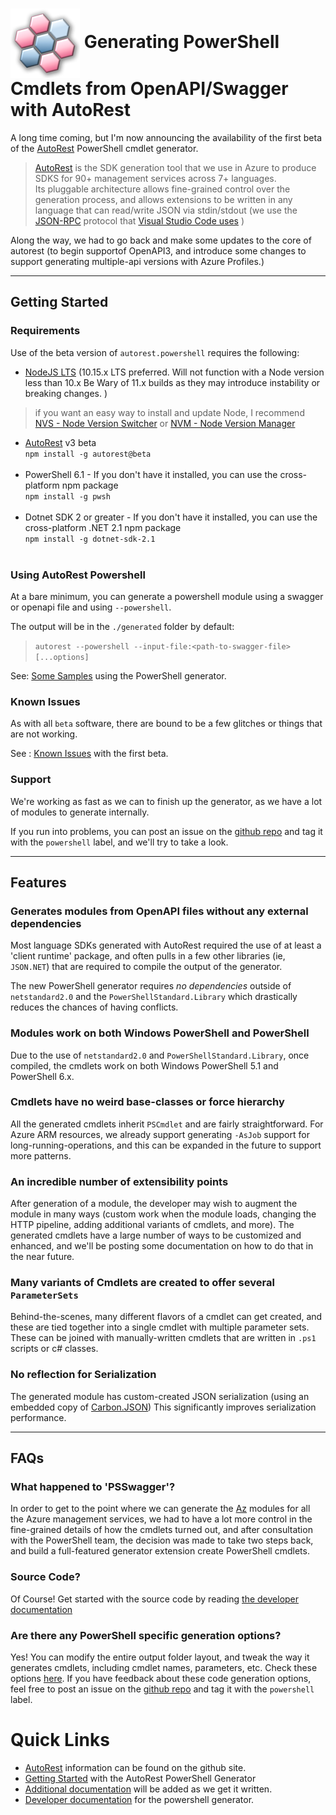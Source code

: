 # <img align="center" src="https://github.com/Azure/autorest/raw/master/docs/images/logo.png"> Generating PowerShell Cmdlets from OpenAPI/Swagger with AutoRest

A long time coming, but I'm now announcing the availability of the first beta of the [AutoRest](https://aka.ms/autorest) PowerShell cmdlet generator.

> [AutoRest](http://github.com/Azure/autorest) is the SDK generation tool that we use in Azure to produce SDKS for 90+ management services across 7+ languages. <br>Its pluggable architecture allows fine-grained control over the generation process, and allows extensions to be written in any language that can read/write JSON via stdin/stdout (we use the [JSON-RPC](https://www.npmjs.com/package/vscode-jsonrpc) protocol that [Visual Studio Code uses](https://code.visualstudio.com) )

Along the way, we had to go back and make some updates to the core of autorest (to begin supportof OpenAPI3, and introduce some changes to support generating multiple-api versions with Azure Profiles.)

<hr>

## Getting Started

### Requirements

Use of the beta version of `autorest.powershell` requires the following:

- [NodeJS LTS](https://nodejs.org) (10.15.x LTS preferred. Will not function with a Node version less than 10.x Be Wary of 11.x builds as they may introduce instability or breaking changes. ) 
> if you want an easy way to install and update Node, I recommend [NVS - Node Version Switcher](https://github.com/Azure/autorest/blob/master/docs/nodejs/installing-via-nvs.md) or [NVM - Node Version Manager](https://github.com/Azure/autorest/blob/master/docs/nodejs/installing-via-nvm.md)

- [AutoRest](https://aka.ms/autorest) v3 beta <br> `npm install -g autorest@beta ` <br>&nbsp;
- PowerShell 6.1 - If you don't have it installed, you can use the cross-platform npm package <br> `npm install -g pwsh` <br>&nbsp;
- Dotnet SDK 2 or greater - If you don't have it installed, you can use the cross-platform .NET 2.1 npm package <br> `npm install -g dotnet-sdk-2.1 ` <br>&nbsp;

### Using AutoRest Powershell

At a bare minimum, you can generate a powershell module using a swagger or openapi file and using `--powershell`.

The output will be in the `./generated` folder by default:

> `autorest --powershell --input-file:<path-to-swagger-file> [...options]`

See: [Some Samples](https://github.com/Azure/autorest/blob/master/docs/powershell/samples/readme.md) using the PowerShell generator.

### Known Issues
As with all `beta` software, there are bound to be a few glitches or things that are not working. 

See : [Known Issues](https://github.com/Azure/autorest/blob/master/docs/powershell/release-notes.md#caveats-and-known-issues) with the first beta.

### Support 
We're working as fast as we can to finish up the generator, as we have a lot of modules to generate internally. 

If you run into problems, you can post an issue on the [github repo](https://github.com/Azure/autorest/issues) and tag it with the `powershell` label, and we'll try to take a look.

<hr>

##  Features

### Generates modules from OpenAPI files without any external dependencies
Most language SDKs generated with AutoRest required the use of at least a 'client runtime' package, and often pulls in a few other libraries (ie, `JSON.NET`) that are required to compile the output of the generator.

The new PowerShell generator requires _no dependencies_ outside of `netstandard2.0` and the `PowerShellStandard.Library` which drastically reduces the chances of having conflicts.

### Modules work on both Windows PowerShell and PowerShell 
Due to the use of `netstandard2.0` and `PowerShellStandard.Library`, once compiled, the cmdlets work on both Windows PowerShell 5.1 and PowerShell 6.x.

### Cmdlets have no weird base-classes or force hierarchy
All the generated cmdlets inherit `PSCmdlet` and are fairly straightforward. For Azure ARM resources, we already support generating `-AsJob` support for long-running-operations, and this can be expanded in the future to support more patterns.

### An incredible number of extensibility points 
After generation of a module, the developer may wish to augment the module in many ways (custom work when the module loads, changing the HTTP pipeline, adding additional variants of cmdlets, and more). 
The generated cmdlets have a large number of ways to be customized and enhanced, and we'll be posting some documentation on how to do that in the near future.

### Many variants of Cmdlets are created to offer several `ParameterSets`
Behind-the-scenes, many different flavors of a cmdlet can get created, and these are tied together into a single cmdlet with multiple parameter sets. These can be joined with manually-written cmdlets that are written in `.ps1` scripts or c# classes.

### No reflection for Serialization
The generated module has custom-created JSON serialization (using an embedded copy of [Carbon.JSON](https://github.com/carbon/Data/tree/master/Carbon.Json)) This significantly improves serialization performance.

<hr>

## FAQs

### What happened to 'PSSwagger'?
In order to get to the point where we can generate the [Az](https://azure.microsoft.com/en-us/blog/azure-powershell-az-module-version-1/) 
modules for all the Azure management services, we had to have a lot more control in the fine-grained details of how the cmdlets turned out, 
and after consultation with the PowerShell team, the decision was made to take two steps back, and build a full-featured generator extension create PowerShell cmdlets.

### Source Code?
Of Course! Get started with the source code by reading [the developer documentation](https://github.com/Azure/autorest/blob/master/docs/powershell/development.md)

### Are there any PowerShell specific generation options?

Yes! You can modify the entire output folder layout, and tweak the way it generates cmdlets, including cmdlet names, parameters, etc. Check these options [here](https://github.com/Azure/autorest/blob/master/docs/powershell/options.md). If you have feedback about these code generation options, feel  free to post an issue on the [github repo](https://github.com/Azure/autorest/issues) and tag it with the `powershell` label.

# Quick Links
- [AutoRest](https://github.com/Azure/autorest/blob/master/README.md) information can be found on the github site.
- [Getting Started](https://github.com/Azure/autorest/blob/master/docs/powershell/readme.md) with the AutoRest PowerShell Generator
- [Additional documentation](https://github.com/Azure/autorest/blob/master/docs/powershell/readme.md#more-information) will be added as we get it written. 
- [Developer documentation](https://github.com/Azure/autorest/blob/master/docs/powershell/development.md) for the powershell generator. 
